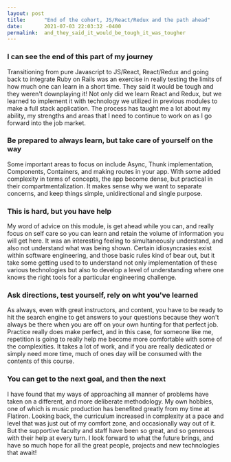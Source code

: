 ```yaml
---
layout: post
title:      "End of the cohort, JS/React/Redux and the path ahead"
date:       2021-07-03 22:03:32 -0400
permalink:  and_they_said_it_would_be_tough_it_was_tougher
---
```


### I can see the end of this part of my journey
Transitioning from pure Javascript to JS/React, React/Redux and going back to integrate Ruby on Rails was an exercise in really testing the limits of how much one can learn in a short time. They said it would be tough and they weren't downplaying it! Not only did we learn React and Redux, but we learned to implement it with technology we utilized in previous modules to make a full stack application. The process has taught me a lot about my ability, my strengths and areas that I need to continue to work on as I go forward into the job market. 

### Be prepared to always learn, but take care of yourself on the way
Some important areas to focus on include Async, Thunk implementation, Components, Containers, and making routes in your app. With some added complexity in terms of concepts, the app become dense, but practical in their compartmentalization. It makes sense why we want to separate concerns, and keep things simple, unidirectional and single purpose.

### This is hard, but you have help
My word of advice on this module, is get ahead while you can, and really focus on self care so you can learn and retain the volume of information you will get here. It was an interesting feeling to simultaneously understand, and also not understand what was being shown. Certain idiosyncrasies exist within software engineering, and those basic rules kind of bear out, but it take some getting used to to understand not only implementation of these various technologies but also to develop a level of understanding where one knows the right tools for a particular engineering challenge. 

### Ask directions, test yourself, rely on wht you've learned
As always, even with great instructors, and content, you have to be ready to hit the search engine to get answers to your questions because they won't always be there when you are off on your own hunting for that perfect job. Practice really does make perfect, and in this case, for someone like me, repetition is going to really help me become more comfortable with some of the complexities. It takes a lot of work, and if you are really dedicated or simply need more time, much of ones day will be consumed with the contents of this course. 

### You can get to the next goal, and then the next
I have found that my ways of approaching all manner of problems have taken on a different, and more deliberate methodology. My own hobbies, one of which is music production has benefited greatly from my time at Flatiron. Looking back, the curriculum increased in complexity at a pace and level that was just out of my comfort zone, and occasionally way out of it. But the supportive faculty and staff have been so great, and so generous with their help at every turn. I look forward to what the future brings, and have so much hope for all the great people, projects and new technologies that await!
